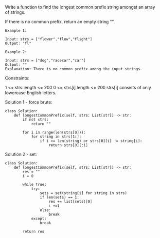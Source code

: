 Write a function to find the longest common prefix string amongst an array of strings.

If there is no common prefix, return an empty string "".

```
Example 1:

Input: strs = ["flower","flow","flight"]
Output: "fl"

Example 2:

Input: strs = ["dog","racecar","car"]
Output: ""
Explanation: There is no common prefix among the input strings.
``` 

Constraints:

1 <= strs.length <= 200
0 <= strs[i].length <= 200
strs[i] consists of only lowercase English letters.

Solution 1 - force brute:
```
class Solution:
    def longestCommonPrefix(self, strs: List[str]) -> str:
        if not strs:
            return ""
        
        for i in range(len(strs[0])):
            for string in strs[1:]:
                if i >= len(string) or strs[0][i] != string[i]:
                    return strs[0][:i]
```

Solution 2 - set:
```
class Solution:
    def longestCommonPrefix(self, strs: List[str]) -> str:
        res = ""
        i = 0
        
        while True:
            try:
                sets = set(string[i] for string in strs)
                if len(sets) == 1:
                    res += list(sets)[0]
                    i +=1
                else:
                    break
            except:
                break
        
        return res
```
